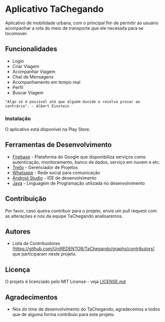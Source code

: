 # Aplicativo TaChegando

Aplicativo de mobilidade urbana, com o principal fim de permitir ao usuário acompanhar a rota do meio de transporte
que ele necessita para se locomover.


## Funcionalidades

- Login
- Criar Viagem
- Acompanhar Viagem
- Chat de Mensagens
- Acompanhamento em tempo real
- Perfil
- Buscar Viagem

```
"Algo só é possível até que alguém duvide e resolva provar ao contrário". - Albert Einstein
```

### Instalação

O aplicativo está disponível na Play Store.

## Ferramentas de Desenvolvimento

* [Firebase](https://firebase.google.com/) - Plataforma do Google que disponibiliza serviços como autenticação, monitoramento, banco de dados, serviço em nuvem e etc.
* [Trello](https://trello.com/) - Gerenciador de Projetos
* [Whatsapp](https://whatsapp.com/) - Rede social para comunicação
* [Android Studio](https://https://developer.android.com/studio/) - IDE de desenvolvimento
* [Java](https://https://www.java.com/en/) - Linguagem de Programação utilizada no desenvolvimento

## Contribuição

Por favor, caso queira contribuir para o projeto, envie um pull request com as alterações e nós da equipe TaChegando analisaremos.

## Autores

* Lista de Contribuidores [https://github.com/UniREDENTOR/TaChegando/graphs/contributors] que participaram neste projeto.

## Licença

O projeto é licenciado pelo MIT License - veja [LICENSE.md](LICENSE.md)

## Agradecimentos

* Nós do time de desenvolvimento do TaChegando, agradecemos a todos que de alguma forma contribuiu para este projeto.

